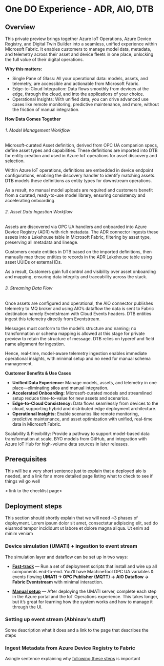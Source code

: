 # One DO Experience - ADR, AIO, DTB

## Overview

This private preview brings together Azure IoT Operations, Azure Device Registry, and Digital Twin Builder into a seamless, unified experience within Microsoft Fabric. It enables customers to manage model data, metadata, and telemetry across their asset and device fleets in one place, unlocking the full value of their digital operations.

**Why this matters:**

- Single Pane of Glass: All your operational data: models, assets, and telemetry, are accessible and actionable from Microsoft Fabric. 
- Edge-to-Cloud Integration: Data flows smoothly from devices at the edge, through the cloud, and into the applications of your choice. 
- Operational Insights: With unified data, you can drive advanced use cases like remote monitoring, predictive maintenance, and more, without the friction of manual integration. 

**How Data Comes Together**

###### 1. Model Management Workflow

Microsoft-curated Asset definition, derived from OPC UA companion specs, define asset types and capabilities. These definitions are imported into DTB for entity creation and used in Azure IoT operations for asset discovery and selection. 

Within Azure IoT operations, definitions are embedded in device endpoint configurations, enabling the discovery handler to identify matching assets. DTB models these definitions as entity types for downstream operations. 

As a result, no manual model uploads are required and customers benefit from a curated, ready-to-use model library, ensuring consistency and accelerating onboarding.  

###### 2. Asset Data Ingestion Workflow 

Assets are discovered via OPC UA handlers and onboarded into Azure Device Registry (ADR) with rich metadata. The ADR connector ingests these assets into a Lakehouse table in Microsoft Fabric, filtering by asset type, preserving all metadata and lineage. 

Customers create entities in DTB based on the imported definitions, then manually map these entities to records in the ADR Lakehouse table using asset UUIDs or external IDs.  

As a result, Customers gain full control and visibility over asset onboarding and mapping, ensuring data integrity and traceability across the stack.  

###### 3. Streaming Data Flow 

Once assets are configured and operational, the AIO connector publishes telemetry to MQ broker and using AIO’s dataflow the data is sent to Fabric destination namely Eventstream with Cloud Events headers. DTB entities ingest this telemetry directly from Eventstream. 

Messages must conform to the model’s structure and naming; no transformation or schema mapping is allowed at this stage for private preview to retain the structure of message. DTB relies on typeref and field name alignment for ingestion. 

Hence, real-time, model-aware telemetry ingestion enables immediate operational insights, with minimal setup and no need for manual schema management.

**Customer Benefits & Use Cases**

- **Unified Data Experience:** Manage models, assets, and telemetry in one place—eliminating silos and manual integration. 
- **Accelerated Onboarding:** Microsoft-curated models and streamlined setup reduce time-to-value for new assets and scenarios. 
- **Edge-to-Cloud Consistency:** Data flows seamlessly from devices to the cloud, supporting hybrid and distributed edge deployment architecture. 
- **Operational Insights:** Enable scenarios like remote monitoring, predictive maintenance, and asset optimization with unified, real-time data in Microsoft Fabric. 

Scalability & Flexibility: Provide a pathway to support model-based data transformation at scale, BYO models from GitHub, and integration with Azure IoT Hub for high-volume data sources in later releases. 

## Prerequisites

This will be a very short sentence just to explain that a deployed aio is needed, and a link for a more detailed page listing what to check to see if things wil go well

< link to the checklist page>

## Deployment steps

This section should shortly explain that we will need ~3 phases of deployment. Lorem ipsum dolor sit amet, consectetur adipiscing elit, sed do eiusmod tempor incididunt ut labore et dolore magna aliqua. Ut enim ad minim veniam

### Device simulation (UMATI) + ingestion to event stream

The simulation layer and dataflow can be set up in two ways:

* **[Fast-track](doc/INSTALL_DF_SCRIPTS.md)** — Run a set of deployment scripts that install and wire up all components end-to-end. You’ll have MachineTool OPC UA variables & events flowing **UMATI → OPC Publisher (MQTT) → AIO Dataflow → Fabric Eventstream** with minimal interaction.

* **[Manual setup](doc/INSTALL_FD_MANUAL.md)** — After deploying the UMATI server, complete each step in the Azure portal and the IoT Operations experience. This takes longer, but it’s great for learning how the system works and how to manage it through the UI.

### Setting up event stream (Abhinav's stuff) 

Some description what it does and a link to the page that describes the steps

### Ingest Metadata from Azure Device Registry to Fabric 

Asingle sentence explaining why [following these steps](doc/INGEST_ADR_METADATA.md) is important
